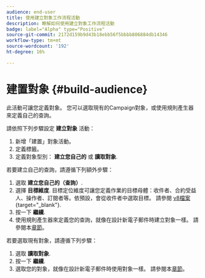 ```yaml
---
audience: end-user
title: 使用建立對象工作流程活動
description: 瞭解如何使用建立對象工作流程活動
badge: label="Alpha" type="Positive"
source-git-commit: 2172d159b9d43b18ebb56f5bbbb806884db14346
workflow-type: tm+mt
source-wordcount: '192'
ht-degree: 16%

---
```



# 建置對象 {#build-audience}

此活動可讓您定義對象。 您可以選取現有的Campaign對象，或使用規則產生器來定義自己的查詢。

<!--
The **Build audience** activity can be placed at the beginning of the workflow or after any other activity. Any activity can be placed after the **Build audience**.
-->

請依照下列步驟設定 **建立對象** 活動：

1. 新增「建置」對象活動。
1. 定義標籤。
1. 定義對象型別： **建立您自己的** 或 **讀取對象**.

若要建立自己的查詢，請遵循下列額外步驟：

1. 選取 **建立您自己的（查詢）**.
1. 選擇 **目標維度**. 目標定位維度可讓您定義作業的目標母體：收件者、合約受益人、操作者、訂閱者等。依預設，會從收件者中選取目標。 請參閱 [v8檔案](https://experienceleague.adobe.com/docs/campaign/automation/workflows/introduction/wf-type/targeting-workflows.html#targeting-and-filtering-dimensions){target="_blank"}.
1. 按一下 **繼續**.
1. 使用規則產生器來定義您的查詢，就像在設計新電子郵件時建立對象一樣。 請參閱本[章節](../../audience/segment-builder.md)。

若要選取現有對象，請遵循下列步驟：

1. 選取 **讀取對象**.
1. 按一下 **繼續**.
1. 選取您的對象，就像在設計新電子郵件時使用對象一樣。 請參閱本[章節](../../audience/add-audience.md)。
